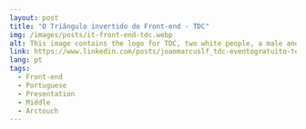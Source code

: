 ```yaml
---
layout: post
title: "O Triângulo invertido do Front-end - TDC"
img: /images/posts/it-front-end-tdc.webp
alt: This image contains the logo for TDC, two white people, a male and female, which are looking are the presenters, and the title "The inverted triangle of Front-end" written in portuguese.
link: https://www.linkedin.com/posts/joaomarcuslf_tdc-eventogratuito-tecnologia-activity-6805889723664531456-TaNz
lang: pt
tags:
  - Front-end
  - Portuguese
  - Presentation
  - Middle
  - Arctouch
---
```

